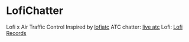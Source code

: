 # LofiChatter
 Lofi x Air Traffic Control
 Inspired by [lofiatc](https://www.lofiatc.com)
 ATC chatter: [live atc](https://www.liveatc.net/)
 Lofi: [Lofi Records](https://www.youtube.com/@LofiRecords)
